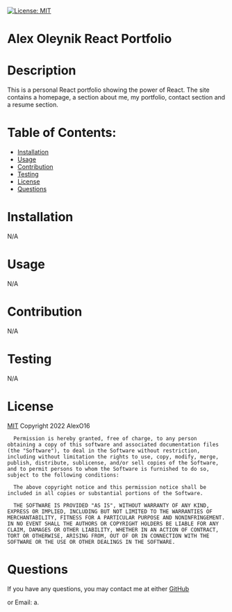 [![License: MIT](https://img.shields.io/badge/License-MIT-yellow.svg)](https://opensource.org/licenses/MIT)
  # Alex Oleynik React Portfolio
  
  # Description
  This is a personal React portfolio showing the power of React. The site contains a homepage, a section about me, my portfolio, contact section and a resume section. 

  # Table of Contents:
  * [Installation](#installation)
  * [Usage](#usage)
  * [Contribution](#contribution)
  * [Testing](#testing)
  * [License](#license)
  * [Questions](#questions)

  # Installation
  N/A

  # Usage 
  N/A

  # Contribution
  N/A

  # Testing
  N/A

  # License
  [MIT](https://opensource.org/licenses/MIT)
  Copyright 2022 AlexO16

      Permission is hereby granted, free of charge, to any person obtaining a copy of this software and associated documentation files (the "Software"), to deal in the Software without restriction, including without limitation the rights to use, copy, modify, merge, publish, distribute, sublicense, and/or sell copies of the Software, and to permit persons to whom the Software is furnished to do so, subject to the following conditions:
        
      The above copyright notice and this permission notice shall be included in all copies or substantial portions of the Software.
        
      THE SOFTWARE IS PROVIDED "AS IS", WITHOUT WARRANTY OF ANY KIND, EXPRESS OR IMPLIED, INCLUDING BUT NOT LIMITED TO THE WARRANTIES OF MERCHANTABILITY, FITNESS FOR A PARTICULAR PURPOSE AND NONINFRINGEMENT. IN NO EVENT SHALL THE AUTHORS OR COPYRIGHT HOLDERS BE LIABLE FOR ANY CLAIM, DAMAGES OR OTHER LIABILITY, WHETHER IN AN ACTION OF CONTRACT, TORT OR OTHERWISE, ARISING FROM, OUT OF OR IN CONNECTION WITH THE SOFTWARE OR THE USE OR OTHER DEALINGS IN THE SOFTWARE.

  # Questions
  If you have any questions, you may contact me at either [GitHub](https://github.com/AlexO16)

  or Email: a.
